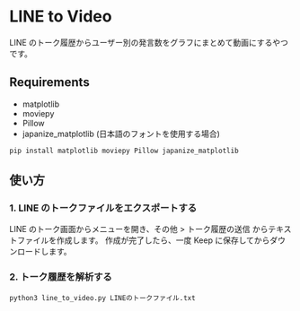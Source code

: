 # LINE to Video

LINE のトーク履歴からユーザー別の発言数をグラフにまとめて動画にするやつです。

## Requirements

- matplotlib
- moviepy
- Pillow
- japanize_matplotlib (日本語のフォントを使用する場合)

```
pip install matplotlib moviepy Pillow japanize_matplotlib
```

## 使い方

### 1. LINE のトークファイルをエクスポートする

LINE のトーク画面からメニューを開き、その他 > トーク履歴の送信 からテキストファイルを作成します。
作成が完了したら、一度 Keep に保存してからダウンロードします。

### 2. トーク履歴を解析する

```
python3 line_to_video.py LINEのトークファイル.txt
```
